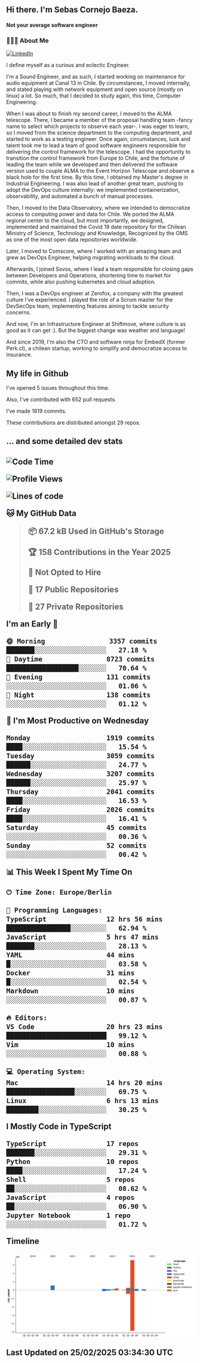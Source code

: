 <h2> Hi there.  I'm Sebas Cornejo Baeza.</h2>
<h4> Not your average software engineer</h4>
<h3> 👨🏻‍💻 About Me </h3>
<a href="http://linkedin.com/in/sebastian-cornejo-baeza/"><img alt="LinkedIn" src="https://img.shields.io/badge/Sebas%20Cornejo%20-informational?style=appveyor&logo=linkedin"></a>


I define myself as a curious and eclectic Engineer.

I'm a Sound Engineer, and as such, I started working on maintenance for audio equipment at Canal 13 in Chile.
By circumstances, I moved internally, and stated playing with network equipment and open source (mostly on linux) 
a lot. So much, that I decided to study again, this time, Computer Engineering.

When I was about to finish my second career, I moved to the ALMA telescope. There, I became a member of the proposal handling team
-fancy name to select which projects to observe each year-. 
I was eager to learn, so I moved from the science department to the computing department, and started to work as 
a testing engineer. Once again, circumstances, luck and talent took me to lead a team of good software engineers 
responsible for delivering the control framework for the telescope. I had the opportunity to transition the control framework from
Europe to Chile, and the fortune of leading the team while we developed and then delivered the software
version used to couple ALMA to the Event Horizon Telescope and observe a black hole for the first time.
By this time, I obtained my Master's degree in Industrial Engineering.
I was also lead of another great team, pushing to adopt the DevOps culture internally: we implemented containerization, observability, and automated a bunch of manual processes.

Then, I moved to the Data Observatory, where we intended to democratize access to computing power
and data for Chile. We ported the ALMA regional center to the cloud, but most importantly, we designed, implemented
and maintained the Covid 19 date repository for the Chilean Ministry of Science, Technology and Knowledge, Recognized by the OMS as one of the most open
data repositories worldwide.

Later, I moved to Comscore, where I worked with an amazing team and grew as DevOps Engineer, helping migrating workloads to the cloud.

Afterwards, I joined Sovos, where I lead a team responsible for closing gaps between Developers and Operations, shortening time to market for commits, while
also pushing kubernetes and cloud adoption.

Then, I was a DevOps engineer at Zerofox, a company with the greatest culture I've experienced. I played the role of a Scrum master for the DevSecOps team,
implementing features aiming to tackle security concerns.

And now, I'm an Infrastructure Engineer at Shiftmove, where culture is as good as it can get :). But the biggest change was weather and language!
 
And since 2019, I'm also the CTO and software ninja for EmbedX (former Perk.cl), a chilean startup, working to simplify and democratize access to insurance.

<h2> My life in Github </h2>

I've opened 5 issues throughout this time.

Also, I've contributed with 652 pull requests.

I've made 1619 commits.

These contributions are distributed amongst 29 repos.

<h2>... and some detailed dev stats<h2>

<!--START_SECTION:waka-->
![Code Time](http://img.shields.io/badge/Code%20Time-1%2C046%20hrs%202%20mins-blue)

![Profile Views](http://img.shields.io/badge/Profile%20Views-33-blue)

![Lines of code](https://img.shields.io/badge/From%20Hello%20World%20I%27ve%20Written-5.2%20million%20lines%20of%20code-blue)

**🐱 My GitHub Data** 

> 📦 67.2 kB Used in GitHub's Storage 
 > 
> 🏆 158 Contributions in the Year 2025
 > 
> 🚫 Not Opted to Hire
 > 
> 📜 17 Public Repositories 
 > 
> 🔑 27 Private Repositories 
 > 
**I'm an Early 🐤** 

```text
🌞 Morning                3357 commits        ███████░░░░░░░░░░░░░░░░░░   27.18 % 
🌆 Daytime                8723 commits        ██████████████████░░░░░░░   70.64 % 
🌃 Evening                131 commits         ░░░░░░░░░░░░░░░░░░░░░░░░░   01.06 % 
🌙 Night                  138 commits         ░░░░░░░░░░░░░░░░░░░░░░░░░   01.12 % 
```
📅 **I'm Most Productive on Wednesday** 

```text
Monday                   1919 commits        ████░░░░░░░░░░░░░░░░░░░░░   15.54 % 
Tuesday                  3059 commits        ██████░░░░░░░░░░░░░░░░░░░   24.77 % 
Wednesday                3207 commits        ██████░░░░░░░░░░░░░░░░░░░   25.97 % 
Thursday                 2041 commits        ████░░░░░░░░░░░░░░░░░░░░░   16.53 % 
Friday                   2026 commits        ████░░░░░░░░░░░░░░░░░░░░░   16.41 % 
Saturday                 45 commits          ░░░░░░░░░░░░░░░░░░░░░░░░░   00.36 % 
Sunday                   52 commits          ░░░░░░░░░░░░░░░░░░░░░░░░░   00.42 % 
```


📊 **This Week I Spent My Time On** 

```text
🕑︎ Time Zone: Europe/Berlin

💬 Programming Languages: 
TypeScript               12 hrs 56 mins      ████████████████░░░░░░░░░   62.94 % 
JavaScript               5 hrs 47 mins       ███████░░░░░░░░░░░░░░░░░░   28.13 % 
YAML                     44 mins             █░░░░░░░░░░░░░░░░░░░░░░░░   03.58 % 
Docker                   31 mins             █░░░░░░░░░░░░░░░░░░░░░░░░   02.54 % 
Markdown                 10 mins             ░░░░░░░░░░░░░░░░░░░░░░░░░   00.87 % 

🔥 Editors: 
VS Code                  20 hrs 23 mins      █████████████████████████   99.12 % 
Vim                      10 mins             ░░░░░░░░░░░░░░░░░░░░░░░░░   00.88 % 

💻 Operating System: 
Mac                      14 hrs 20 mins      █████████████████░░░░░░░░   69.75 % 
Linux                    6 hrs 13 mins       ████████░░░░░░░░░░░░░░░░░   30.25 % 
```

**I Mostly Code in TypeScript** 

```text
TypeScript               17 repos            ███████░░░░░░░░░░░░░░░░░░   29.31 % 
Python                   10 repos            ████░░░░░░░░░░░░░░░░░░░░░   17.24 % 
Shell                    5 repos             ██░░░░░░░░░░░░░░░░░░░░░░░   08.62 % 
JavaScript               4 repos             ██░░░░░░░░░░░░░░░░░░░░░░░   06.90 % 
Jupyter Notebook         1 repo              ░░░░░░░░░░░░░░░░░░░░░░░░░   01.72 % 
```



**Timeline**

![Lines of Code chart](https://raw.githubusercontent.com/scornejob/scornejob/master/assets/bar_graph.png)


 Last Updated on 25/02/2025 03:34:30 UTC
<!--END_SECTION:waka-->
